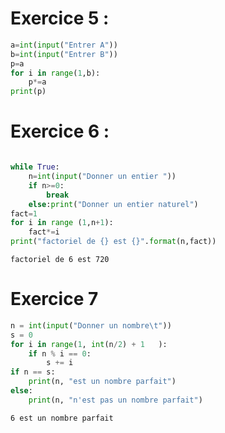 # Exercice 5 :


```python
a=int(input("Entrer A"))
b=int(input("Entrer B"))
p=a
for i in range(1,b):
    p*=a
print(p)
```

# Exercice 6 :


```python

while True:
    n=int(input("Donner un entier "))
    if n>=0:
        break
    else:print("Donner un entier naturel")
fact=1
for i in range (1,n+1):
    fact*=i
print("factoriel de {} est {}".format(n,fact))
```

    factoriel de 6 est 720


# Exercice 7



```python
n = int(input("Donner un nombre\t"))
s = 0
for i in range(1, int(n/2) + 1   ):
    if n % i == 0:
        s += i
if n == s:
    print(n, "est un nombre parfait")
else:
    print(n, "n'est pas un nombre parfait")

```

    6 est un nombre parfait


